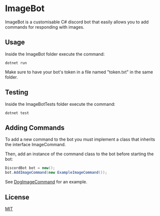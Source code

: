 
# ImageBot

ImageBot is a customisable C# discord bot that easily allows you to add commands for responding with images.

## Usage

Inside the ImageBot folder execute the command:
```
dotnet run
```

Make sure to have your bot's token in a file named "token.txt" in the same folder.

## Testing

Inside the ImageBotTests folder execute the command:
```
dotnet test
```

## Adding Commands

To add a new command to the bot you must implement a class that inherits the interface ImageCommand.

Then, add an instance of the command class to the bot before starting the bot:
```C#
DiscordBot bot = new();
bot.AddImageCommand(new ExampleImageCommand());
```

See [DogImageCommand](https://github.com/PrestonLTaylor/ImageBot/blob/master/ImageBot/Commands/DogImageCommand.cs) for an example.

## License

[MIT](https://choosealicense.com/licenses/mit/)
